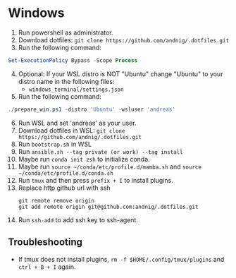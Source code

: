 # Windows

1. Run powershell as administrator.
2. Download dotfiles: `git clone https://github.com/andnig/.dotfiles.git`
3. Run the following command:
```powershell
Set-ExecutionPolicy Bypass -Scope Process
```
4. Optional: If your WSL distro is NOT "Ubuntu" change "Ubuntu" to your distro name in the following
    files:
    - `windows_terminal/settings.json`
5. Run the following command:
```powershell
./prepare_win.ps1 -distro 'Ubuntu' -wsluser 'andreas'
```
6. Run WSL and set 'andreas' as your user.
7. Download dotfiles in WSL: `git clone https://github.com/andnig/.dotfiles.git`
8. Run `bootstrap.sh` in WSL
9. Run `ansible.sh --tag private (or work) --tag install`
10. Maybe run `conda init zsh` to initialize conda.
11. Maybe run `source ~/conda/etc/profile.d/mamba.sh` and `source ~/conda/etc/profile.d/conda.sh`
12. Run `tmux` and then press `prefix + I` to install plugins.
13. Replace http github url with ssh
    ```
    git remote remove origin
    git add remote origin git@github.com:andnig/.dotfiles.git
    ```
14. Run `ssh-add` to add ssh key to ssh-agent.

## Troubleshooting

- If tmux does not install plugins, `rm -f $HOME/.config/tmux/plugins` and `ctrl + B + I` again.
